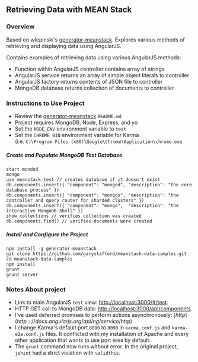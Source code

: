 ## Retrieving Data with MEAN Stack
### Overview
Based on wlepinski's [generator-meanstack](https://github.com/wlepinski/generator-meanstack). Explores various methods of retrieving and displaying data using AngularJS.


Contains examples of retrieving data using various AngularJS methods:
* Function within AngularJS controller contains array of strings
* AngularJS service returns an array of simple object literals to controller
* AngularJS factory returns contents of JSON file to controller
* MongoDB database returns collection of documents to controller

### Instructions to Use Project
* Review the [generator-meanstack](https://github.com/wlepinski/generator-meanstack) `README.md`
* Project requires MongoDB, Node, Express, and yo
* Set the `NODE_ENV` environment variable to `test`
* Set the `CHROME_BIN` environment variable for Karma  
(i.e. `C:\Program Files (x86)\Google\Chrome\Application\chrome.exe`

##### Create and Populate MongoDB Test Database

```
start mondod
mongo
use meanstack-test // creates database if it doesn't exist
db.components.insert({ "component": "mongod", "description": "the core database process" })
db.components.insert({ "component": "mongos", "description": "the controller and query router for sharded clusters" })
db.components.insert({ "component": "mongo",  "description": "the interactive MongoDB Shell" })
show collections // verifies collection was created
db.components.find() // verifies documents were created
```

##### Install and Configure the Project

```
npm install -g generator-meanstack
git clone https://github.com/garystafford/meanstack-data-samples.git
cd meanstack-data-samples
npm install
grunt
grunt server
```

### Notes About project
* Link to main AngularJS `test` view: [http://localhost:3000/#/test](http://localhost:3000/#/test).
* HTTP GET call to MongoDB data: [http://localhost:3000/api/components](http://localhost:3000/api/components).
* I've used deferred promises to perform actions asynchronously: [$http](http://docs.angularjs.org/api/ng/service/$http)
* I change Karma's default port `8080` to `8090` in `karma.conf.js` and `karma-e2e.conf.js` files. It conflicted with my installation of Apache and every other application that wants to use port `8080` by default.
* The `grunt` command now runs without error. In the original project, `jshint` had a strict violation with `validthis`.